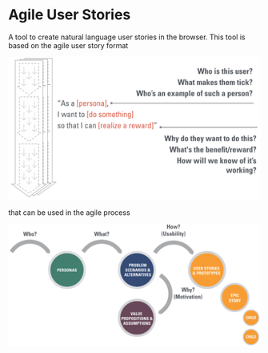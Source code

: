 # Agile User Stories

A tool to create natural language user stories in the browser. This tool is based on the agile user story format

![user story format][format]

that can be used in the agile process

![sequence][process]

[format]: ./uploads/agile-user-story.jpeg
[process]: ./uploads/sequence.jpeg
